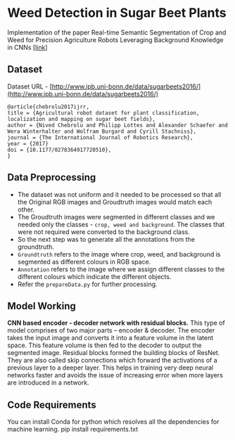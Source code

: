 # Weed Detection in Sugar Beet Plants

Implementation of the paper Real-time Semantic Segmentation of Crop and Weed for Precision Agriculture Robots Leveraging Background Knowledge in CNNs [[link]](https://arxiv.org/abs/1709.06764)

## Dataset
Dataset URL - [http://www.ipb.uni-bonn.de/data/sugarbeets2016/](http://www.ipb.uni-bonn.de/data/sugarbeets2016/)
```
@article{chebrolu2017ijrr,
title = {Agricultural robot dataset for plant classification, localization and mapping on sugar beet fields},
author = {Nived Chebrolu and Philipp Lottes and Alexander Schaefer and Wera Winterhalter and Wolfram Burgard and Cyrill Stachniss},
journal = {The International Journal of Robotics Research},
year = {2017}
doi = {10.1177/0278364917720510},
}
```
## Data Preprocessing
- The dataset was not uniform and it needed to be processed so that all the Original RGB images and Groudtruth images would match each other.
- The Groudtruth images were segmented in different classes and we needed only the classes - `crop, weed and background`. The classes that were not required were converted to the background class.
- So the next step was to generate all the annotations from the groundtruth.
- `Groundtruth` refers to the image where crop, weed, and background is segmented as different colours in RGB space. 
- `Annotation` refers to the image where we assign different classes to the different colours which indicate the different objects.
- Refer the `prepareData.py` for further processing.


## Model Working
**CNN based encoder - decoder network with residual blocks.**
This type of model comprises of two major parts – encoder & decoder. The encoder takes the input image and converts it into a feature volume in the latent space. This feature volume is then fed to the decoder to output the segmented image. Residual blocks formed the building blocks of ResNet. They are also called skip connections which forward the activations of a previous layer to a deeper layer. This helps in training very deep neural networks faster and avoids the issue of increasing error when more layers are introduced in a network.


## Code Requirements
You can install Conda for python which resolves all the dependencies for machine learning.
pip install requirements.txt

